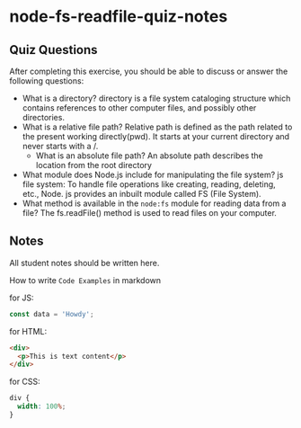 # node-fs-readfile-quiz-notes

## Quiz Questions

After completing this exercise, you should be able to discuss or answer the following questions:

- What is a directory?
  directory is a file system cataloging structure which contains references to other computer files, and possibly other directories.
- What is a relative file path?
  Relative path is defined as the path related to the present working directly(pwd). It starts at your current directory and never starts with a /.
  - What is an absolute file path?
    An absolute path describes the location from the root directory
- What module does Node.js include for manipulating the file system?
  js file system: To handle file operations like creating, reading, deleting, etc., Node. js provides an inbuilt module called FS (File System).
- What method is available in the `node:fs` module for reading data from a file?
  The fs.readFile() method is used to read files on your computer.

## Notes

All student notes should be written here.

How to write `Code Examples` in markdown

for JS:

```javascript
const data = 'Howdy';
```

for HTML:

```html
<div>
  <p>This is text content</p>
</div>
```

for CSS:

```css
div {
  width: 100%;
}
```
